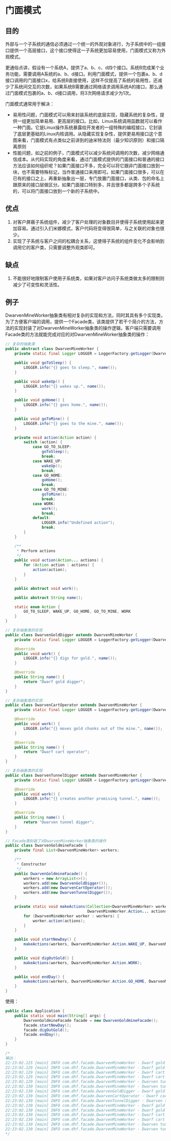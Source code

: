 # 门面模式

## 目的
外部与一个子系统的通信必须通过一个统一的外观对象进行，为子系统中的一组接口提供一个高层接口，这个接口使得这一子系统更加容易使用，门面模式又称为外观模式。

更通俗点讲，假设有一个系统A，提供了a、b、c、d四个接口。系统B完成某个业务功能，需要调用A系统的a、b、d接口。利用门面模式，提供一个包裹a、b、d接口调用的门面接口x，给系统B直接使用，这样不仅提高了系统的易用性，还减少了系统间交互的次数，如果系统B需要通过网络请求调用系统A的接口，那么通过门面模式包裹的a、b、d接口调用，将3次网络请求减少为1次。

门面模式通常用于解决：
- 易用性问题，门面模式可以用来封装系统的底层实现，隐藏系统的复杂性，提供一组更加简单易用、更高层的接口。比如，Linux系统调用函数就可以看作一种门面。它是Linux操作系统暴露给开发者的一组特殊的编程接口，它封装了底层更基础的Linux内核调用。从隐藏实现复杂性，提供更易用接口这个意图来看，门面模式有点类似之前讲到的迪米特法则（最少知识原则）和接口隔离原则
- 性能问题，如之前的例子，门面模式可以减少系统间调用的次数，减少网络通信成本。从代码实现的角度来看，通过门面模式提供的门面接口和普通的接口方法应该如何组织呢？如果门面接口不多，完全可以将它跟非门面接口放到一块，也不需要特殊标记，当作普通接口来用即可。如果门面接口很多，可以在已有的接口之上，再重新抽象出一层，专门放置门面接口，从类、包的命名上跟原来的接口层做区分。如果门面接口特别多，并且很多都是跨多个子系统的，可以将门面接口放到一个新的子系统中。

## 优点
1. 对客户屏蔽子系统组件，减少了客户处理的对象数目并使得子系统使用起来更加容易。通过引入们米娜模式，客户代码将变得很简单，与之关联的对象也很少。
2. 实现了子系统与客户之间的松耦合关系，这使得子系统的组件变化不会影响到调用它的客户类，只需要调整外观类即可。

## 缺点
1. 不能很好地限制客户使用子系统类，如果对客户访问子系统类做太多的限制则减少了可变性和灵活性。

## 例子
DwarvenMineWorker抽象类有相对复杂的实现和方法，同时其具有多个实现类，为了方便客户端的调用，提供一个Facade类，该类提供了若干个简介的方法，方法的实现封装了对DwarvenMineWorker抽象类的操作逻辑，客户端只需要调用Facade类的方法就能完成对应的对DwarvenMineWorker抽象类的操作：
```java
// 复杂的抽象类
public abstract class DwarvenMineWorker {
    private static final Logger LOGGER = LoggerFactory.getLogger(DwarvenMineWorker.class);

    public void goToSleep() {
        LOGGER.info("{} goes to sleep.", name());
    }

    public void wakeUp() {
        LOGGER.info("{} wakes up.", name());
    }

    public void goHome() {
        LOGGER.info("{} goes home.", name());
    }

    public void goToMine() {
        LOGGER.info("{} goes to the mine.", name());
    }

    private void action(Action action) {
        switch (action) {
            case GO_TO_SLEEP:
                goToSleep();
                break;
            case WAKE_UP:
                wakeUp();
                break;
            case GO_HOME:
                goHome();
                break;
            case GO_TO_MINE:
                goToMine();
                break;
            case WORK:
                work();
                break;
            default:
                LOGGER.info("Undefined action");
                break;
        }
    }

    /**
     * Perform actions
     */
    public void action(Action... actions) {
        for (Action action : actions) {
            action(action);
        }
    }

    public abstract void work();

    public abstract String name();

    static enum Action {
        GO_TO_SLEEP, WAKE_UP, GO_HOME, GO_TO_MINE, WORK
    }
}

// 复杂抽象类的实现
public class DwarvenGoldDigger extends DwarvenMineWorker {
    private static final Logger LOGGER = LoggerFactory.getLogger(DwarvenGoldDigger.class);

    @Override
    public void work() {
        LOGGER.info("{} digs for gold.", name());
    }

    @Override
    public String name() {
        return "Dwarf gold digger";
    }
}

// 复杂抽象类的实现
public class DwarvenCartOperator extends DwarvenMineWorker {
    private static final Logger LOGGER = LoggerFactory.getLogger(DwarvenCartOperator.class);

    @Override
    public void work() {
        LOGGER.info("{} moves gold chunks out of the mine.", name());
    }

    @Override
    public String name() {
        return "Dwarf cart operator";
    }
}

// 复杂抽象类的实现
public class DwarvenTunnelDigger extends DwarvenMineWorker {
    private static final Logger LOGGER = LoggerFactory.getLogger(DwarvenTunnelDigger.class);

    @Override
    public void work() {
        LOGGER.info("{} creates another promising tunnel.", name());
    }

    @Override
    public String name() {
        return "Dwarven tunnel digger";
    }
}

// Facade类封装了对DwarvenMineWorker抽象类的操作
public class DwarvenGoldmineFacade {
    private final List<DwarvenMineWorker> workers;

    /**
     * Constructor
     */
    public DwarvenGoldmineFacade() {
        workers = new ArrayList<>();
        workers.add(new DwarvenGoldDigger());
        workers.add(new DwarvenCartOperator());
        workers.add(new DwarvenTunnelDigger());
    }

    private static void makeActions(Collection<DwarvenMineWorker> workers,
                                    DwarvenMineWorker.Action... actions) {
        for (DwarvenMineWorker worker : workers) {
            worker.action(actions);
        }
    }

    public void startNewDay() {
        makeActions(workers, DwarvenMineWorker.Action.WAKE_UP, DwarvenMineWorker.Action.GO_TO_MINE);
    }

    public void digOutGold() {
        makeActions(workers, DwarvenMineWorker.Action.WORK);
    }

    public void endDay() {
        makeActions(workers, DwarvenMineWorker.Action.GO_HOME, DwarvenMineWorker.Action.GO_TO_SLEEP);
    }
}
```

使用：
```java
public class Application {
    public static void main(String[] args) {
        DwarvenGoldmineFacade facade = new DwarvenGoldmineFacade();
        facade.startNewDay();
        facade.digOutGold();
        facade.endDay();
    }
}

/*
输出：
22:23:02.125 [main] INFO com.dhf.facade.DwarvenMineWorker - Dwarf gold digger wakes up.
22:23:02.129 [main] INFO com.dhf.facade.DwarvenMineWorker - Dwarf gold digger goes to the mine.
22:23:02.129 [main] INFO com.dhf.facade.DwarvenMineWorker - Dwarf cart operator wakes up.
22:23:02.129 [main] INFO com.dhf.facade.DwarvenMineWorker - Dwarf cart operator goes to the mine.
22:23:02.129 [main] INFO com.dhf.facade.DwarvenMineWorker - Dwarven tunnel digger wakes up.
22:23:02.130 [main] INFO com.dhf.facade.DwarvenMineWorker - Dwarven tunnel digger goes to the mine.
22:23:02.130 [main] INFO com.dhf.facade.DwarvenGoldDigger - Dwarf gold digger digs for gold.
22:23:02.130 [main] INFO com.dhf.facade.DwarvenCartOperator - Dwarf cart operator moves gold chunks out of the mine.
22:23:02.130 [main] INFO com.dhf.facade.DwarvenTunnelDigger - Dwarven tunnel digger creates another promising tunnel.
22:23:02.130 [main] INFO com.dhf.facade.DwarvenMineWorker - Dwarf gold digger goes home.
22:23:02.130 [main] INFO com.dhf.facade.DwarvenMineWorker - Dwarf gold digger goes to sleep.
22:23:02.130 [main] INFO com.dhf.facade.DwarvenMineWorker - Dwarf cart operator goes home.
22:23:02.130 [main] INFO com.dhf.facade.DwarvenMineWorker - Dwarf cart operator goes to sleep.
22:23:02.130 [main] INFO com.dhf.facade.DwarvenMineWorker - Dwarven tunnel digger goes home.
22:23:02.130 [main] INFO com.dhf.facade.DwarvenMineWorker - Dwarven tunnel digger goes to sleep.
*/
```
